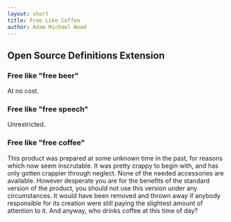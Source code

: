 ```yaml
---
layout: short
title: Free Like Coffee
author: Adam Michael Wood
---
```


## Open Source Definitions Extension ##

### Free like "free beer" ###
At no cost.

### Free like "free speech" ###
Unrestricted.

### Free like "free coffee" ###
This product was prepared at some unknown time in the past, for reasons which now seem inscrutable. It was pretty crappy to begin with, and has only gotten crappier through neglect. None of the needed accessories are available. However desperate you are for the benefits of the standard version of the product, you should not use this version under any circumstances. It would have been removed and thrown away if anybody responsible for its creation were still paying the slightest amount of attention to it. And anyway, who drinks coffee at this time of day?